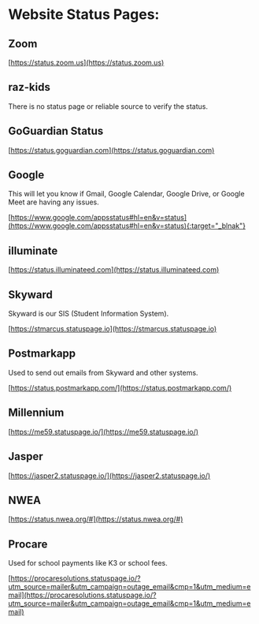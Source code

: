 # Website Status Pages:

## Zoom
[https://status.zoom.us](https://status.zoom.us)
	
## raz-kids

There is no status page or reliable source to verify the status. 

## GoGuardian Status
[https://status.goguardian.com](https://status.goguardian.com)
	
## Google
This will let you know if Gmail, Google Calendar, Google Drive, or Google Meet are having any issues. 

[https://www.google.com/appsstatus#hl=en&v=status](https://www.google.com/appsstatus#hl=en&v=status){:target="_blnak"}
	
## illuminate

[https://status.illuminateed.com](https://status.illuminateed.com)
		
## Skyward
Skyward is our SIS (Student Information System).

[https://stmarcus.statuspage.io](https://stmarcus.statuspage.io)

## Postmarkapp
Used to send out emails from Skyward and other systems.

[https://status.postmarkapp.com/](https://status.postmarkapp.com/)

## Millennium

[https://me59.statuspage.io/](https://me59.statuspage.io/)

## Jasper

[https://jasper2.statuspage.io/](https://jasper2.statuspage.io/)

## NWEA

[https://status.nwea.org/#](https://status.nwea.org/#)

## Procare

Used for school payments like K3 or school fees. 

[https://procaresolutions.statuspage.io/?utm_source=mailer&utm_campaign=outage_email&cmp=1&utm_medium=email](https://procaresolutions.statuspage.io/?utm_source=mailer&utm_campaign=outage_email&cmp=1&utm_medium=email)
